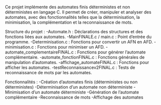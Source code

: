 Ce projet implémente des automates finis déterministes et non déterministes en langage C. 
Il permet de créer, manipuler et analyser des automates, avec des fonctionnalités telles que la déterminisation, la minimisation, la complémentation et la reconnaissance de mots.

Structure du projet :
-Automate.h : Déclarations des structures et des fonctions liées aux automates.
-MainFINALE.c / main.c : Point d’entrée du programme.
-Determinisation.c : Fonctions pour convertir un AFN en AFD.
-minimisation.c : Fonctions pour minimiser un AFD.
-automate_complementaireFINAL.c : Fonctions pour générer l’automate complémentaire.
-automate_fonctionFINAL.c : Fonctions générales de manipulation d’automates.
-affichage_automateFINAL.c : Fonctions pour afficher les automates.
-testReconnaissancev2FINAL.c : Tests de reconnaissance de mots par les automates.

Fonctionnalités :
-Création d’automates finis (déterministes ou non déterministes)
-Déterminisation d’un automate non déterministe
-Minimisation d’un automate déterministe
-Génération de l’automate complémentaire
-Reconnaissance de mots
-Affichage des automates
